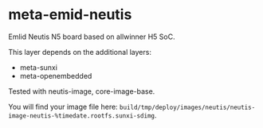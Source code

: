 meta-emid-neutis
==============
Emlid Neutis N5 board based on allwinner H5 SoC.

This layer depends on the additional layers:
- meta-sunxi
- meta-openembedded

Tested with neutis-image, core-image-base.

You will find your image file here: `build/tmp/deploy/images/neutis/neutis-image-neutis-%timedate.rootfs.sunxi-sdimg`.

